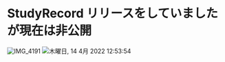 # StudyRecord リリースをしていましたが現在は非公開
![IMG_4191](https://user-images.githubusercontent.com/67153136/163307880-9c6c1034-ad4e-4527-9fb9-88cc50b73959.JPG)
![木曜日, 14 4月 2022 12:53:54](https://user-images.githubusercontent.com/67153136/163310630-28140a26-96e7-48ab-b2bc-6d967d3a782a.PNG)
